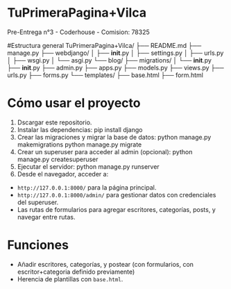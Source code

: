 # TuPrimeraPagina+Vilca
Pre-Entrega n°3 - Coderhouse - Comision: 78325

#Estructura general
TuPrimeraPagina+Vilca/
├── README.md
├── manage.py
├── webdjango/
│   ├── __init__.py
│   ├── settings.py
│   ├── urls.py
│   ├── wsgi.py
│   └── asgi.py
└── blog/
    ├── migrations/
    │   └── __init__.py
    ├── __init__.py
    ├── admin.py
    ├── apps.py
    ├── models.py
    ├── views.py
    ├── urls.py
    ├── forms.py
    └── templates/
        ├── base.html
        ├── form.html

# Cómo usar el proyecto

1. Dscargar este repositorio.
2. Instalar las dependencias: pip install django
3. Crear las migraciones y migrar la base de datos: python manage.py makemigrations python manage.py migrate
4. Crear un superuser para acceder al admin (opcional): python manage.py createsuperuser
5. Ejecutar el servidor: python manage.py runserver
6. Desde el navegador, acceder a:
- `http://127.0.0.1:8000/` para la página principal.
- `http://127.0.0.1:8000/admin/` para gestionar datos con credenciales del superuser.
- Las rutas de formularios para agregar escritores, categorías, posts, y navegar entre rutas.

# Funciones

- Añadir escritores, categorías, y postear (con formularios, con escritor+categoria definido previamente)
- Herencia de plantillas con `base.html`.

